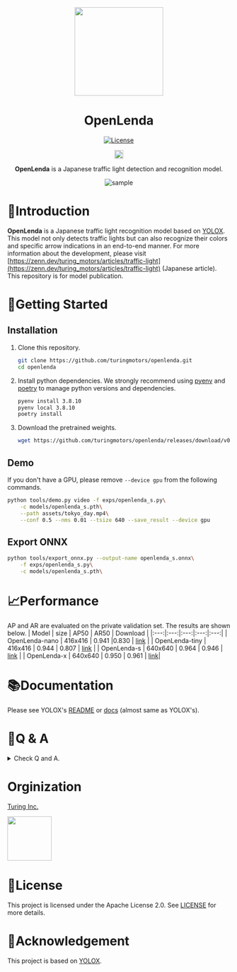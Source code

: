<div align="center">
<img height="200px" src="assets/OpenLendaLogo.png">  

# OpenLenda
[![License](https://img.shields.io/badge/License-Apache_2.0-blue.svg)](LICENSE)

<a href="docs/README_ja.md">
    <img height="20px" src="https://img.shields.io/badge/JA-flag.svg?color=555555&style=flat-square&logo=data:image/svg+xml;base64,PHN2ZyB4bWxucz0iaHR0cDovL3d3dy53My5vcmcvMjAwMC9zdmciIHZpZXdCb3g9IjAgMCA5MDAgNjAwIj4NCjxwYXRoIGZpbGw9IiNmZmYiIGQ9Im0wLDBoOTAwdjYwMGgtOTAweiIvPg0KPGNpcmNsZSBmaWxsPSIjYmUwMDI2IiBjeD0iNDUwIiBjeT0iMzAwIiByPSIxODAiLz4NCjwvc3ZnPg0K">
</a>

**OpenLenda** is a Japanese traffic light detection and recognition model.

![sample](assets/sample.gif)

</div>

# 🚥Introduction
**OpenLenda** is a Japanese traffic light recognition model based on [YOLOX](https://github.com/Megvii-BaseDetection/YOLOX). This model not only detects traffic lights but can also recognize their colors and specific arrow indications in an end-to-end manner.
For more information about the development, please visit [https://zenn.dev/turing_motors/articles/traffic-light](https://zenn.dev/turing_motors/articles/traffic-light) (Japanese article). This repository is for model publication. 

# 🚙Getting Started

## Installation

1. Clone this repository.
    ```bash
    git clone https://github.com/turingmotors/openlenda.git
    cd openlenda
    ```

2. Install python dependencies. We strongly recommend using [pyenv](https://github.com/pyenv/pyenv) and [poetry](https://python-poetry.org/) to manage python versions and dependencies.
    ```bash
    pyenv install 3.8.10
    pyenv local 3.8.10
    poetry install
    ```

3. Download the pretrained weights.
    ```bash
    wget https://github.com/turingmotors/openlenda/releases/download/v0.1.0/openlenda_s.pth -P models
    ```
    
## Demo
If you don't have a GPU, please remove `--device gpu` from the following commands.
```bash
python tools/demo.py video -f exps/openlenda_s.py\
    -c models/openlenda_s.pth\
    --path assets/tokyo_day.mp4\
    --conf 0.5 --nms 0.01 --tsize 640 --save_result --device gpu
```

## Export ONNX
```bash
python tools/export_onnx.py --output-name openlenda_s.onnx\
    -f exps/openlenda_s.py\
    -c models/openlenda_s.pth\
```

# 📈Performance
AP and AR are evaluated on the private validation set. The results are shown below.
| Model | size | AP50 | AR50 | Download |
|:---:|:---:|:---:|:---:|:---:|
| OpenLenda-nano | 416x416 | 0.941 |0.830 | [link](https://github.com/turingmotors/openlenda/releases/latest/download/openlenda_nano.pth) |
| OpenLenda-tiny | 416x416 | 0.944 | 0.807 | [link](https://github.com/turingmotors/openlenda/releases/latest/download/openlenda_tiny.pth) |
| OpenLenda-s | 640x640 | 0.964 | 0.946 | [link](https://github.com/turingmotors/openlenda/releases/latest/download/openlenda_s.pth) |
| OpenLenda-x | 640x640 | 0.950 | 0.961 | [link](https://github.com/turingmotors/openlenda/releases/latest/download/openlenda_x.pth)|

# 📚Documentation
Please see YOLOX's [README](https://github.com/Megvii-BaseDetection/YOLOX/blob/main/README.md) or [docs](docs) (almost same as YOLOX's).

# 🤔Q & A
<details>
<summary> Check Q and A. </summary>

## About Datasets
### Is the dataset publicly available?
Sorry, but the dataset is private.

### How many images are there in the dataset?
About 44,000 images.

## About Training and Evaluation
### Can I use this repository for learning and evaluation?
This is possible under the Apache 2.0 license. However, at this time, it is not possible to use the code in this repository as-is for training and evaluation, so you will need to modify the code yourself.
</details>

# Orginization
<a href="https://www.turing-motors.com/en">Turing Inc.

<image height="100px" src ="assets/TuringLogo.png">
</a> 

# 📝License
This project is licensed under the Apache License 2.0. See [LICENSE](LICENSE) for more details.

# 🙏Acknowledgement
This project is based on [YOLOX](https://github.com/Megvii-BaseDetection/YOLOX).
